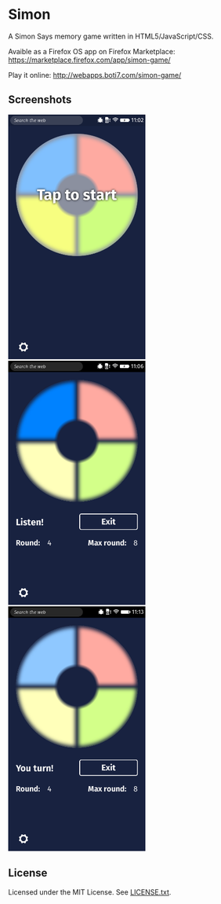 # Simon
A Simon Says memory game written in HTML5/JavaScript/CSS.

Avaible as a Firefox OS app on Firefox Marketplace: https://marketplace.firefox.com/app/simon-game/

Play it online: http://webapps.boti7.com/simon-game/

## Screenshots
<img src="https://github.com/Boti7/simon-game/blob/master/screenshots/startscreen.png" width="280px">
<img src="https://github.com/Boti7/simon-game/blob/master/screenshots/listen.png" width="280px">
<img src="https://github.com/Boti7/simon-game/blob/master/screenshots/youturn.png" width="280px">

## License
Licensed under the MIT License. See [LICENSE.txt](https://github.com/Boti7/simon-game/blob/master/LICENSE.txt).
